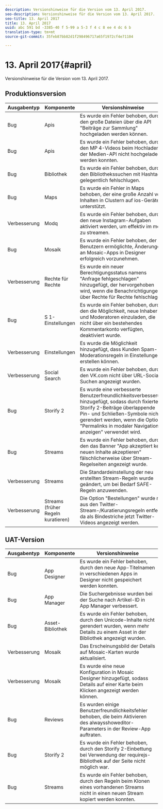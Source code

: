 ```yaml
---
description: Versionshinweise für die Version vom 13. April 2017.
seo-description: Versionshinweise für die Version vom 13. April 2017.
seo-title: 13. April 2017
title: 13. April 2017
uuid: abc 591 bd -3385-40 f 5-99 a 5-3 f 4 c 8 ee 4 dc 6 b
translation-type: tm+mt
source-git-commit: 35feb87bb82d1f298496717a65f1972cf4e71104

---
```



# 13. April 2017{#april}

Versionshinweise für die Version vom 13. April 2017.

## Produktionsversion

| **Ausgabentyp** | **Komponente** | **Versionshinweise** |
|---|---|---|
| Bug | Apis | Es wurde ein Fehler behoben, durch den große Dateien über die API "Beiträge zur Sammlung" hochgeladen werden können. |
| Bug | Apis | Es wurde ein Fehler behoben, durch den MP 4-Videos beim Hochladen der Medien-API nicht hochgeladen werden konnten. |
| Bug | Bibliothek | Es wurde ein Fehler behoben, durch den Bibliothekssuchen mit Hashtags gelegentlich fehlschlugen. |
| Bug | Maps | Es wurde ein Fehler in Maps behoben, der eine große Anzahl von Inhalten in Clustern auf ios-Geräten unterstützt. |
| Verbesserung | Modq | Es wurde ein Fehler behoben, durch den neue Instagram-Aufgaben aktiviert werden, um effektiv im modq zu streamen. |
| Bug | Mosaik | Es wurde ein Fehler behoben, der Benutzern ermöglichte, Änderungen an Mosaic-Apps in Designer erfolgreich vorzunehmen. |
| Verbesserung | Rechte für Rechte | Es wurde ein neuer Berechtigungsstatus namens "Anfrage fehlgeschlagen" hinzugefügt, der hervorgehoben wird, wenn die Benachrichtigungen über Rechte für Rechte fehlschlagen. |
| Bug | S 1-Einstellungen | Es wurde ein Fehler behoben, durch den die Möglichkeit, neue Inhaber und Moderatoren einzuladen, die nicht über ein bestehendes Kommentarkonto verfügten, deaktiviert wurde. |
| Verbesserung | Einstellungen | Es wurde die Möglichkeit hinzugefügt, dass Kunden Spam-Moderationsregeln in Einstellungen erstellen können. |
| Verbesserung | Social Search | Es wurde ein Fehler behoben, durch den VK.com nicht über URL-Social-Suchen angezeigt wurden. |
| Bug | Storify 2 | Es wurde eine verbesserte Benutzerfreundlichkeitsverbesserung hinzugefügt, sodass durch fixierte Storify 2-Beiträge überlappende Pin- und Schließen-Symbole nicht gerendert werden, wenn die Option "Permalinks in modaler Navigation anzeigen" verwendet wird. |
| Bug | Streams | Es wurde ein Fehler behoben, durch den das Banner "App akzeptiert keine neuen Inhalte akzeptieren" fälschlicherweise über Stream-Regelseiten angezeigt wurde. |
| Verbesserung | Streams | Die Standardeinstellung der neu erstellten Stream-Regeln wurde geändert, um bei Bedarf SAFE-Regeln anzuwenden. |
| Verbesserung | Streams (früher Regeln kuratieren) | Die Option "Bestellungen" wurde nur aus den Twitter-Stream-/Kuratierungsregeln entfernt, da als Bindestriche jetzt Twitter-Videos angezeigt werden. |

## UAT-Version

| **Ausgabentyp** | **Komponente** | **Versionshinweise** |
|---|---|---|
| Bug | App Designer | Es wurde ein Fehler behoben, durch den neue App-Titelnamen in verschiedenen Apps in Designer nicht gespeichert werden konnten. |
| Bug | App Manager | Die Suchergebnisse wurden bei der Suche nach Artikel-ID in App Manager verbessert. |
| Bug | Asset-Bibliothek | Es wurde ein Fehler behoben, durch den Unicode-Inhalte nicht gerendert wurden, wenn mehr Details zu einem Asset in der Bibliothek angezeigt wurden. |
| Verbesserung | Mosaik | Das Erscheinungsbild der Details auf Mosaic-Karten wurde aktualisiert. |
| Verbesserung | Mosaik | Es wurde eine neue Konfiguration in Mosaic Designer hinzugefügt, sodass Details auf einer Karte beim Klicken angezeigt werden können. |
| Bug | Reviews | Es wurden einige Benutzerfreundlichkeitsfehler behoben, die beim Aktivieren des alwaysshoweditor-Parameters in der Review-App auftraten. |
| Bug | Storify 2 | Es wurde ein Fehler behoben, durch den Storify 2-Einbettung bei Verwendung der requirejs-Bibliothek auf der Seite nicht möglich war. |
| Bug | Streams | Es wurde ein Fehler behoben, durch den Regeln beim Klonen eines vorhandenen Streams nicht in einen neuen Stream kopiert werden konnten. |

